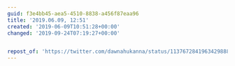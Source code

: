 ```yaml
---
guid: f3e4bb45-aea5-4510-8838-a456f87eaa96
title: '2019.06.09, 12:51'
created: '2019-06-09T10:51:28+00:00'
changed: '2019-09-24T07:19:27+00:00'


repost_of: 'https://twitter.com/dawnahukanna/status/1137672841963429888?s=19'
---
```


